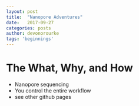 ```yaml
---
layout: post
title:  "Nanopore Adventures"
date:   2017-09-27
categories: posts
author: devonorourke
tags: 'beginnings'
---
```


# The What, Why, and How
- Nanopore sequencing
- You control the entire workflow
- see other github pages

